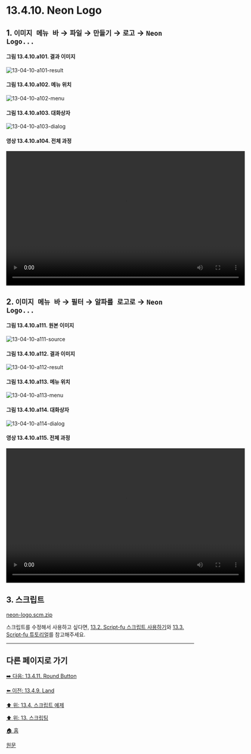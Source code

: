 # 13.4.10. Neon Logo

## 1. `이미지 메뉴 바` → `파일` → `만들기` → `로고` → `Neon Logo...`

#### 그림 13.4.10.a101. 결과 이미지
![13-04-10-a101-result](https://github.com/wonder13662/gimp/assets/15767104/f0ddccc7-afa3-4c6d-92d6-c9e4dfb7d30b)

#### 그림 13.4.10.a102. 메뉴 위치
![13-04-10-a102-menu](https://github.com/wonder13662/gimp/assets/15767104/f15dd55a-d0b4-4b59-9355-9ce6fea08ec2)

#### 그림 13.4.10.a103. 대화상자
![13-04-10-a103-dialog](https://github.com/wonder13662/gimp/assets/15767104/7a6dd6d9-ea63-4b01-a057-e1909f31457f)

#### 영상 13.4.10.a104. 전체 과정
<video controls="controls" width="640" height="360" src="https://github.com/wonder13662/gimp/assets/15767104/465f7e51-24f9-4463-bf69-b59d25c08788"></video>

## 2. `이미지 메뉴 바` → `필터` → `알파를 로고로` → `Neon Logo...`

#### 그림 13.4.10.a111. 원본 이미지
![13-04-10-a111-source](https://github.com/wonder13662/gimp/assets/15767104/a4425603-f822-4a73-8662-82374b825c1b)

#### 그림 13.4.10.a112. 결과 이미지
![13-04-10-a112-result](https://github.com/wonder13662/gimp/assets/15767104/4452bc02-fdcf-44a8-97be-bcbf279368af)

#### 그림 13.4.10.a113. 메뉴 위치
![13-04-10-a113-menu](https://github.com/wonder13662/gimp/assets/15767104/2750fc5e-440d-41d8-aeb7-c996c888cde2)

#### 그림 13.4.10.a114. 대화상자
![13-04-10-a114-dialog](https://github.com/wonder13662/gimp/assets/15767104/bb1110f0-c025-47a3-9d42-ab19b4142561)

#### 영상 13.4.10.a115. 전체 과정
<video controls="controls" width="640" height="360" src="https://github.com/wonder13662/gimp/assets/15767104/f66bb6a2-4112-4fde-9027-4e22796623e9"></video>

## 3. 스크립트
[neon-logo.scm.zip](https://github.com/wonder13662/gimp/files/14737234/neon-logo.scm.zip)

스크립트를 수정해서 사용하고 싶다면, [13.2. Script-fu 스크립트 사용하기](./13-02-00-using-script-fu-scripts.md)와 [13.3. Script-fu 튜토리얼](./13-03-00-a-script-fu-tutorial.md)를 참고해주세요.

***

## 다른 페이지로 가기
[➡️ 다음: 13.4.11. Round Button](./13-04-11-round_button.md)

[⬅️ 이전: 13.4.9. Land](./13-04-09-land.md)

[⬆️ 위: 13.4. 스크립트 예제](./13-04-00-script_examples.md)

[⬆️ 위: 13. 스크립팅](./13-00-scripting.md)

[🏠 홈](./00-home.md)

[원문](https://docs.gimp.org/2.10/ko/gimp-using-text.html#idm7428)
